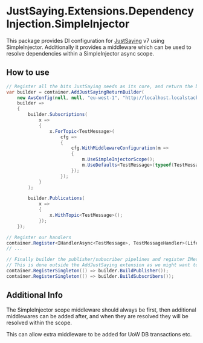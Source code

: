 # JustSaying.Extensions.DependencyInjection.SimpleInjector

This package provides DI configuration for [JustSaying](https://github.com/justeattakeaway/JustSaying) v7 using SimpleInjector. 
Additionally it provides a middleware which can be used to resolve dependencies within a SimpleInjector async scope.

## How to use

```csharp
// Register all the bits JustSaying needs as its core, and return the builder
var builder = container.AddJustSayingReturnBuilder(
    new AwsConfig(null, null, "eu-west-1", "http://localhost.localstack.cloud:4566"),
    builder =>
    {
        builder.Subscriptions(
            x =>
            {
                x.ForTopic<TestMessage>(
                    cfg =>
                    {
                        cfg.WithMiddlewareConfiguration(m =>
                        {
                            m.UseSimpleInjectorScope();
                            m.UseDefaults<TestMessage>(typeof(TestMessageHandler)); // Add default middleware pipeline
                        });
                    });
            }
        );

        builder.Publications(
            x =>
            {
                x.WithTopic<TestMessage>();
            });
    });

// Register our handlers
container.Register<IHandlerAsync<TestMessage>, TestMessageHandler>(Lifestyle.Scoped);
// ...

// Finally builder the publisher/subscriber pipelines and register IMessagePublisher and IMessageBus to the container
// This is done outside the AddJustSaying extension as we might want to replace/extend these, or not build both.
container.RegisterSingleton(() => builder.BuildPublisher());
container.RegisterSingleton(() => builder.BuildSubscribers());
```

## Additional Info

The SimpleInjector scope middleware should always be first, then additional middlewares can be added after, and when
they are resolved they will be resolved within the scope.

This can allow extra middleware to be added for UoW DB transactions etc.